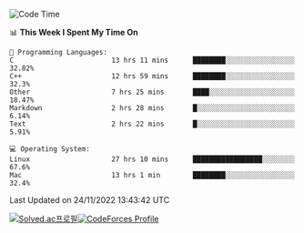 
<!--START_SECTION:waka-->
![Code Time](http://img.shields.io/badge/Code%20Time-2%2C149%20hrs%2042%20mins-blue)

📊 **This Week I Spent My Time On** 

```text
💬 Programming Languages: 
C                        13 hrs 11 mins      ████████░░░░░░░░░░░░░░░░░   32.82% 
C++                      12 hrs 59 mins      ████████░░░░░░░░░░░░░░░░░   32.3% 
Other                    7 hrs 25 mins       ████░░░░░░░░░░░░░░░░░░░░░   18.47% 
Markdown                 2 hrs 28 mins       █░░░░░░░░░░░░░░░░░░░░░░░░   6.14% 
Text                     2 hrs 22 mins       █░░░░░░░░░░░░░░░░░░░░░░░░   5.91%

💻 Operating System: 
Linux                    27 hrs 10 mins      █████████████████░░░░░░░░   67.6% 
Mac                      13 hrs 1 min        ████████░░░░░░░░░░░░░░░░░   32.4%

```


 Last Updated on 24/11/2022 13:43:42 UTC
<!--END_SECTION:waka-->
[![Solved.ac프로필](http://mazassumnida.wtf/api/generate_badge?boj=hckim96)](https://solved.ac/hckim96)[![CodeForces Profile](https://cf.leed.at?id=hckim96)](https://codeforces.com/profile/hckim96)
